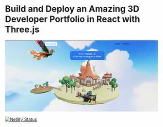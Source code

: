 # Build and Deploy an Amazing 3D Developer Portfolio in React with Three.js

![3D Website](./src/assets/web.png)

[![Netlify Status](https://api.netlify.com/api/v1/badges/0c01a427-7e9d-45bf-8a4f-fb23168b7193/deploy-status)](https://app.netlify.com/sites/retardeddev-portfolio/deploys)
